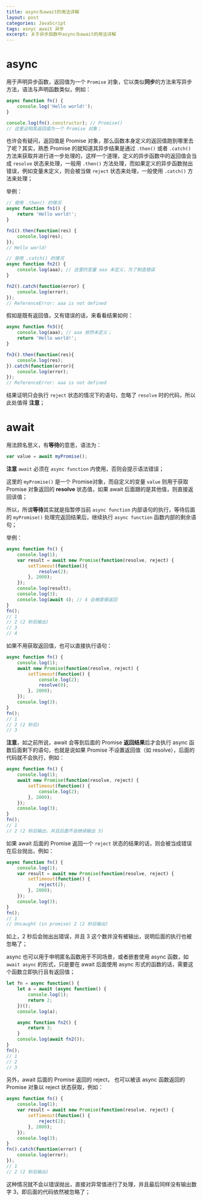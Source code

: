 ```yaml
---
title: async与await的用法详解
layout: post
categories: JavaScript
tags: asnyc await 异步
excerpt: 关于异步函数中async与await的用法详解
---
```

# async

用于声明异步函数，返回值为一个 `Promise` 对象，它以类似**同步**的方法来写异步方法，语法与声明函数类似，例如：
```js
async function fn() {
    console.log('Hello world!');
}

console.log(fn().constructor); // Promise()
// 这里证明其返回值为一个 Promise 对象；
```

也许会有疑问，返回值是 Promise 对象，那么函数本身定义的返回值跑到哪里去了呢？其实，熟悉 Promise 的就知道其异步结果是通过 `.then()` 或者 `.catch()` 方法来获取并进行进一步处理的，这样一个道理，定义的异步函数中的返回值会当成 `resolve` 状态来处理，一般用 `.then()` 方法处理，而如果定义的异步函数抛出错误，例如变量未定义，则会被当做 `reject` 状态来处理，一般使用 `.catch()` 方法来处理；

举例：
```js
// 使用 .then() 的情况
async function fn1() {
    return 'Hello world!';
}

fn1().then(function(res) {
    console.log(res);
});
// Hello world!

// 使用 .catch() 的情况
async function fn2() {
    console.log(aaa); // 这里的变量 aaa 未定义，为了制造错误
}

fn2().catch(function(error) {
    console.log(error);
});
// ReferenceError: aaa is not defined
```

假如是既有返回值，又有错误的话，来看看结果如何：
```js
async function fn3(){
    console.log(aaa); // aaa 依然未定义；
    return 'Hello world!';
}

fn3().then(function(res){
    console.log(res);
}).catch(function(error){
    console.log(error);
});
// ReferenceError: aaa is not defined
```

结果证明只会执行 `reject` 状态的情况下的语句，忽略了 `resolve` 时的代码，所以此处值得 **注意**；

# await

用法顾名思义，有**等待**的意思，语法为：
```js
var value = await myPromise();
```

**注意** `await` 必须在 `async function` 内使用，否则会提示语法错误；

这里的 `myPromise()` 是一个 Promise对象，而自定义的变量 `value` 则用于获取 Promise 对象返回的 **resolve** 状态值，如果 await 后面跟的是其他值，则直接返回该值；

所以，所谓**等待**其实就是指暂停当前 `async function` 内部语句的执行，等待后面的 `myPromise()` 处理完返回结果后，继续执行 `async function` 函数内部的剩余语句；

举例：
```js
async function fn() {
    console.log(1);
    var result = await new Promise(function(resolve, reject) {
        setTimeout(function(){
            resolve(2);
        }, 2000);
    });
	console.log(result);
    console.log(3);
    console.log(await 4); // 4 会被直接返回
}
fn();
// 1
// 2 (2 秒后输出)
// 3
// 4
```

如果不用获取返回值，也可以直接执行语句：
```js
async function fn() {
    console.log(1);
    await new Promise(function(resolve, reject) {
        setTimeout(function() {
            console.log(2);
            resolve(0);
        }, 2000);
    });
    console.log(3);
}
fn();
// 1
// 2 (2 秒后)
// 3
```

**注意**，如之前所说，await 会等到后面的 Promise **返回结果**后才会执行 async 函数后面剩下的语句，也就是说如果 Promise 不设置返回值（如 resolve），后面的代码就不会执行，例如：
```js
async function fn() {
    console.log(1);
    await new Promise(function(resolve, reject) {
        setTimeout(function() {
            console.log(2);
        }, 2000);
    });
    console.log(3);
}
fn();
// 1
// 2 (2 秒后输出，并且后面不会继续输出 3)
```

如果 await 后面的 Promise 返回一个 `reject` 状态的结果的话，则会被当成错误在后台抛出，例如：
```js
async function fn() {
    console.log(1);
    var result = await new Promise(function(resolve, reject) {
        setTimeout(function() {
            reject(2);
        }, 2000);
    });
    console.log(3);
}
fn();
// 1
// Uncaught (in promise) 2 (2 秒后输出)
```

如上，2 秒后会抛出出错误，并且 3 这个数并没有被输出，说明后面的执行也被忽略了；

async 也可以用于申明匿名函数用于不同场景，或者嵌套使用 async 函数，如 `await async` 的形式，只是要在 await 后面使用 async 形式的函数的话，需要这个函数立即执行且有返回值；
```js
let fn = async function() {
    let a = await (async function() {
        console.log(1);
        return 2;
    })();
    console.log(a);

    async function fn2() {
        return 3;
    }
    console.log(await fn2());
}
fn();
// 1
// 2
// 3
```

另外，await 后面的 Promise 返回的 reject， 也可以被该 async 函数返回的 Promise 对象以 reject 状态获取，例如：
```js
async function fn() {
    console.log(1);
    var result = await new Promise(function(resolve, reject) {
        setTimeout(function() {
            reject(2);
        }, 2000);
    });
    console.log(3);
}
fn().catch(function(error) {
    console.log(error);
});
// 1
// 2 (2 秒后输出)
```

这种情况就不会以错误抛出，直接对异常值进行了处理，并且最后同样没有输出数字 3，即后面的代码依然被忽略了；